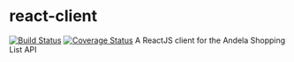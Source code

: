 # react-client
[![Build Status](https://travis-ci.org/daud1/react-client.svg?branch=develop)](https://travis-ci.org/daud1/react-client)
[![Coverage Status](https://coveralls.io/repos/github/daud1/react-client/badge.svg?branch=develop)](https://coveralls.io/github/daud1/react-client?branch=develop)
A ReactJS client for the Andela Shopping List API
